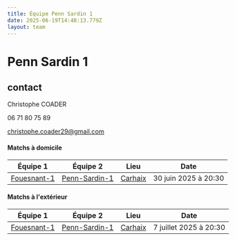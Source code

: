 ```yaml
---
title: Équipe Penn Sardin 1
date: 2025-06-19T14:48:13.779Z
layout: team
---
```


# Penn Sardin 1



## contact 

Christophe COADER

06 71 80 75 89

christophe.coader29@gmail.com

#### Matchs à domicile

| Équipe 1 | Équipe 2 | Lieu | Date |
|----------|----------|------|------|
| [Fouesnant-1](/teams/Fouesnant-1) | [Penn-Sardin-1](/teams/Penn-Sardin-1) | [Carhaix](/stades/Carhaix) | 30 juin 2025 à 20:30 |

#### Matchs à l'extérieur

| Équipe 1 | Équipe 2 | Lieu | Date |
|----------|----------|------|------|
| [Fouesnant-1](/teams/Fouesnant-1) | [Penn-Sardin-1](/teams/Penn-Sardin-1) | [Carhaix](/stades/Carhaix) | 7 juillet 2025 à 20:30 |

